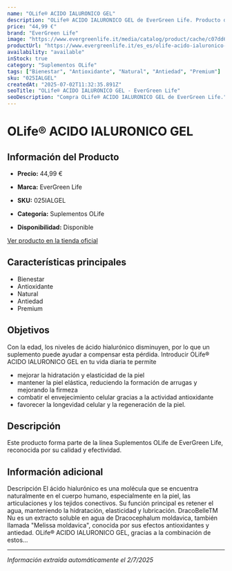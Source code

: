 ```yaml
---
name: "OLife® ACIDO IALURONICO GEL"
description: "OLife® ACIDO IALURONICO GEL de EverGreen Life. Producto de alta calidad."
price: "44,99 €"
brand: "EverGreen Life"
image: "https://www.evergreenlife.it/media/catalog/product/cache/c07dd61d864357977e19899508bed4cf/s/k/sku-025ialgel.png"
productUrl: "https://www.evergreenlife.it/es_es/olife-acido-ialuronico-gel.html"
availability: "available"
inStock: true
category: "Suplementos OLife"
tags: ["Bienestar", "Antioxidante", "Natural", "Antiedad", "Premium"]
sku: "025IALGEL"
createdAt: "2025-07-02T11:32:35.891Z"
seoTitle: "OLife® ACIDO IALURONICO GEL - EverGreen Life"
seoDescription: "Compra OLife® ACIDO IALURONICO GEL de EverGreen Life."
---
```


# OLife® ACIDO IALURONICO GEL



## Información del Producto

- **Precio:** 44,99 €
- **Marca:** EverGreen Life
- **SKU:** 025IALGEL
- **Categoría:** Suplementos OLife

- **Disponibilidad:** Disponible

[Ver producto en la tienda oficial](https://www.evergreenlife.it/es_es/olife-acido-ialuronico-gel.html)

## Características principales

- Bienestar
- Antioxidante
- Natural
- Antiedad
- Premium


## Objetivos

Con la edad, los niveles de ácido hialurónico disminuyen, por lo que un suplemento puede ayudar a compensar esta pérdida. Introducir OLife® ACIDO IALURONICO GEL en tu vida diaria te permite
- mejorar la hidratación y elasticidad de la piel
- mantener la piel elástica, reduciendo la formación de arrugas y mejorando la firmeza
- combatir el envejecimiento celular gracias a la actividad antioxidante
- favorecer la longevidad celular y la regeneración de la piel.


## Descripción

Este producto forma parte de la línea Suplementos OLife de EverGreen Life, reconocida por su calidad y efectividad.


## Información adicional

Descripción
        El ácido hialurónico es una molécula que se encuentra naturalmente en el cuerpo humano, especialmente en la piel, las articulaciones y los tejidos conectivos. Su función principal es retener el agua, manteniendo la hidratación, elasticidad y lubricación. DracoBelleTM Nu es un extracto soluble en agua de Dracocephalum moldavica, también llamada "Melissa moldavica", conocida por sus efectos antioxidantes y antiedad. OLife® ACIDO IALURONICO GEL, gracias a la combinación de estos...

---

*Información extraída automáticamente el 2/7/2025*
